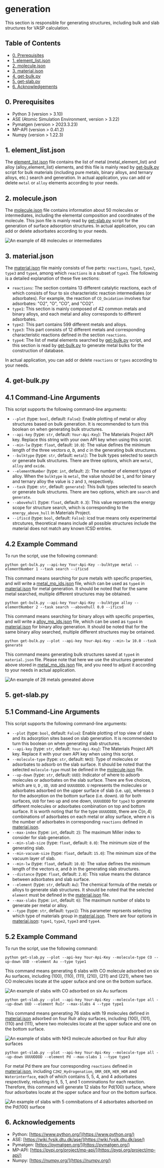 # generation

This section is responsible for generating structures, including bulk and slab structures for VASP calculation.

## Table of Contents

- [0. Prerequisites](#0-prerequisites)
- [1. element_list.json](#1-element_listjson)
- [2. molecule.json](#2-moleculejson)
- [3. material.json](#3-materialjson)
- [4. get-bulk.py](#4-get-bulkpy)
- [5. get-slab.py](#5-get-slabpy)
- [6. Acknowledgements](#6-acknowledgements)

## 0. Prerequisites

- Python 3 (version > 3.10)
- ASE (Atomic Simulation Environment, version > 3.22)
- Pymatgen (version > 2023.3.23)
- MP-API (version > 0.41.2)
- Numpy (version > 1.22.3)

## 1. element_list.json

The [element_list.json](./element_list.json) file contains the list of metal (metal_element_list) and alloy (alloy_element_list) elements, and this file is mainly read by [get-bulk.py](./get-bulk.py) script for bulk materials (including pure metals, binary alloys, and ternary alloys, etc.) search and generation. In actual application, you can add or delete `metal` or `alloy` elements according to your needs.

## 2. molecule.json

The [molecule.json](./molecule.json) file contains information about 50 molecules or intermediates, including the elemental composition and coordinates of the molecule. This json file is mainly read by [get-slab.py](./get_slab.py) script for the generation of surface adsorption structures. In actual application, you can add or delete adsorbates according to your needs.

![An example of 48 molecules or intermediates](../docs/molecule.png)

## 3. material.json

The [material.json](./material.json) file mainly consists of five parts: `reactions`, `type1`, `type2`, `type3` and `type4`, among which `reactions` is a subset of `type3`. The following is a detailed explanation of these five sections:

- `reactions`: The section contains 13 different catalytic reactions, each of which consists of four to six characteristic reaction intermediates (or adsorbates). For example, the reaction of `CO_Oxidation` involves four adsorbates: "O2", "O", "CO", and "CO2".
- `type1`: This section is mainly composed of 42 common metals and binary alloys, and each metal and alloy corresponds to different adsorbates.
- `type2`: This part contains 599 different metals and alloys.
- `type3`: This part consists of 12 different metals and corresponding characteristic reactions defined in the section `reactions`.
- `type4`: The list of metal elements searched by [get-bulk.py](./get-bulk.py) script, and this section is read by [get-bulk.py](./get-bulk.py) to generate metal bulks for the construction of database.

In actual application, you can add or delete `reactions` or `types` according to your needs.

## 4. get-bulk.py

## 4.1 Command-Line Arguments

This script supports the following command-line arguments:

- `--plot` (type: `bool`, default: `False`): Enable plotting of metal or alloy structures based on bulk generation. It is recommended to turn this boolean on when generating bulk structures.
- `--api-key` (type: `str`, default: `Your-Api-Key`): The Materials Project API key. Replace this string with your own API key when using this script.
- `--min-lw` (type: `float`, default: `10.0`): The value defines the minimum length of the three vectors *a*, *b*, and *c* in the generating bulk structures.
- `--bulktype` (type: `str`, default: `metal`): The bulk types selected to search or generate bulk structures. There are three options, which are `metal`, `alloy` and `oxide`.
- `--elementNumber` (type: `int`, default: `2`): The number of element types of alloy. When the `bulktype` is `metal`, the value should be `1`, and for binary and ternary alloy the value is `2` and `3`, respectively.
- `--task` (type: `str`, default: `generate`): This bulk types selected to search or generate bulk structures. There are two options, which are `search` and `generate`.
- `--abovehull` (type: `float`, default: `0.3`): This value reprsents the energy scope for structure search, which is corresponding to the `energy_above_hull` in Materials Project.
- `--ifiscd` (type: `bool`, default: `False`): icsd true means only experimental strcutures, theoretical means include all possible structures include the material does not match any known ICSD entries.

## 4.2 Example Command

To run the script, use the following command:

```
python get-bulk.py --api-key Your-Api-Key --bulktype metal --elementNumber 1 --task search --ificsd
```

This command means searching for pure metals with specific properties, and will write a [metal_mp_ids.json](../docs/metal_mp_ids.json) file, which can be used as `type4` in [material.json](./material.json) for metal generation. It should be noted that for the same metal searched, multiple different structures may be obtained.

```
python get-bulk.py --api-key Your-Api-Key --bulktype alloy --elementNumber 2 --task search --abovehull 0.0 --ificsd
```

This command means searching for binary alloys with specific properties, and will write a [alloy_mp_ids.json](../docs/alloy_mp_ids.json) file, which can be used as `type4` in [material.json](./material.json) for binary alloy generation. It should be noted that for the same binary alloy searched, multiple different structures may be ontained.

```
python get-bulk.py --plot --api-key Your-Api-Key --min-lw 10.0 --task generate
```

This command means generating bulk structures saved at `type4` in `material.json` file. Please note that here we use the structures generated above stored in [metal_mp_ids.json](../docs/metal_mp_ids.json) file, and you need to adjust it according to your needs in actual application.

![An example of 28 metals geneated above](../docs/metals.png)

## 5. get-slab.py

## 5.1 Command-Line Arguments

This script supports the following command-line arguments:

- `--plot` (type: `bool`, default: `False`): Enable plotting of top view of slabs and its adsorption sites based on slab generation. It is recommended to turn this boolean on when generating slab structures.
- `--api-key` (type: `str`, default: `Your-Api-Key`): The Materials Project API key. Replace it with your own API key when using this script.
- `--molecule-type` (type: `str`, default: `NH3`): Type of molecules or adsorbates to adsorb on the slab surface. It should be noted that the selected `molecule-type` must be defined in the [molecule.json](./molecule.json) file.
- `--up-down` (type: `str`, default: `UUD`): Indicator of where to adsorb molecules or adsorbates on the slab surface. There are five choices, which are `U`, `D` , `UD`, `UUD` and `UUUUDDDD`. `U` represents the molecules or adsorbates adsorbed on the upper surface of slab (i.e. up), whereas `D` for the adsorption on the bottom surface (i.e. down). `UD` for both surfaces, `UUD` for two up and one down, `UUUUDDDD` for `type3` to generate different molecules or adsorbates combination on top and bottom surface. It is worth noting that for the type `UUUUDDDD`, there are $C(n, 4)$ combinations of adsorbates on each metal or alloy surface, where *n* is the number of adsorbates in corresponding `reactions` defined in [material.json](./material.json).
- `--max-index` (type: `int`, default: `2`): The maximum Miller index to consider for slab generation.
- `--min-slab-size` (type: `float`, default: `8.0`): The minimum size of the generating slab.
- `--min-vacuum-size` (type: `float`, default: `15.0`): The minimum size of the vacuum layer of slab.
- `--min-lw` (type: `float`, default: `10.0`): The value defines the minimum length of the vectors *a*, and *b* in the generating slab structures.
- `--distance` (type: `float`, default: `2.0`): This value means the distance between adsorbates and slab surface.
- `--element` (type: `str`, default: `Au`): The chemical formula of the metals or alloys to generate slab structures. It should be noted that the selected `element` must be defined in the [material.json](./material.json) file.
- `--max-slabs` (type: `int`, default: `6`): The maximum number of slabs to generate per metal or alloy.
- `--type` (type: `str`, default: `type1`): This parameter reprsents selecting which type of materials group in [material.json](./material.json). There are four options in [material.json](./material.json): `type1`, `type2`, `type3` and `type4`.

## 5.2 Example Command

To run the script, use the following command:

```
python get-slab.py --plot --api-key Your-Api-Key --molecule-type CO --up-down UUD --element Au --type type1
```
This command means generating 6 slabs with CO molecule adsorbed on six Au surfaces, including (100), (110), (111), (210), (211) and (221), where two CO molecules locate at the upper suface and one on the bottom surface.

![An example of slabs with CO adsorbed on six Au surfaces](../docs/slabs-Au-CO.png)

```
python get-slab.py --plot --api-key Your-Api-Key --molecule-type all --up-down UUD --element RuIr --max-slabs 4 --type type1
```

This command means generating 76 slabs with 19 molecules defined in [material.json](./material.json) adsorbed on four RuIr alloy surfaces, including (100), (101), (110) and (111), where two molecules locate at the upper suface and one on the bottom surface.

![An example of slabs with NH3 molecule adsorbed on four RuIr alloy surfaces](../docs/slabs-RuIr-NH3.png)

```
python get-slab.py --plot --api-key Your-Api-Key --molecule-type all --up-down UUUUDDDD --element Pd --max-slabs 1 --type type3
```

For metal Pd there are four corresponding `reactions` defined in [material.json](./material.json), including `C2H2_Hydrogenation`, `ORR_OER`, `HER_HOR` and `Waterinterface`, each of which contains 5, 5, 4, and 4 adsorbates respectively, relusting in 5, 5, 1, and 1 comninations for each reaction. Therefore, this command will generate 12 slabs for Pd(100) surface, where four adsorbates locate at the upper suface and four on the bottom surface.

![An example of slabs with 5 comnibations of 4 adsorbates adsorbed on the Pd(100) surface](../docs/slabs-Pd100-C2H2_Hydrogenation.png)

## 6. Acknowledgements

* Python: [https://www.python.org/](https://www.python.org/)
* ASE: [https://wiki.fysik.dtu.dk/ase/](https://wiki.fysik.dtu.dk/ase/)
* Pymatgen: [https://pymatgen.org/](https://pymatgen.org/)
* MP-API: [https://pypi.org/project/mp-api/](https://pypi.org/project/mp-api/)
* Numpy: [https://numpy.org/](https://numpy.org/)

